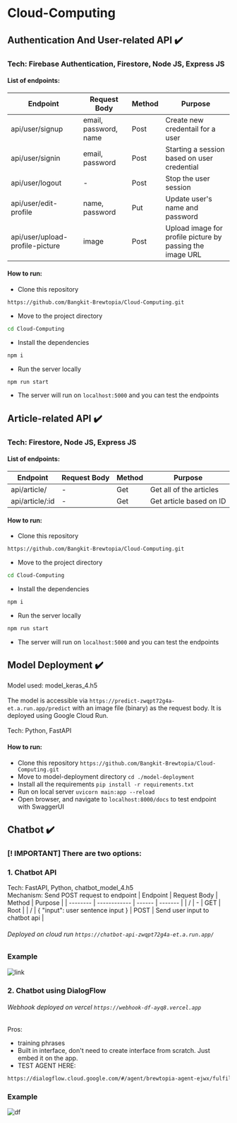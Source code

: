 # Cloud-Computing

## Authentication And User-related API ✔️
### Tech: Firebase Authentication, Firestore, Node JS, Express JS
#### List of endpoints:
| Endpoint     | Request Body      | Method     | Purpose |
| ------------- | ------------- | -------- | -------- |
| api/user/signup          | email, password, name         | Post  | Create new credentail for a user |
| api/user/signin            | email, password        | Post  | Starting a session based on user credential |
| api/user/logout          | -         | Post  | Stop the user session |
| api/user/edit-profile            | name, password        | Put  | Update user's name and password |
| api/user/upload-profile-picture            | image        | Post  | Upload image for profile picture by passing the image URL |

#### How to run:
* Clone this repository 
```sh
https://github.com/Bangkit-Brewtopia/Cloud-Computing.git
```
* Move to the project directory
```sh
cd Cloud-Computing
```
* Install the dependencies
```sh
npm i
```
* Run the server locally
```sh
npm run start
```
* The server will run on ``` localhost:5000 ``` and you can test the endpoints

## Article-related API ✔️
### Tech: Firestore, Node JS, Express JS
#### List of endpoints:
| Endpoint     | Request Body      | Method     | Purpose |
| ------------- | ------------- | -------- | -------- |
| api/article/          | -         | Get  | Get all of the articles |
| api/article/:id            | -        | Get  | Get article based on ID |

#### How to run:
* Clone this repository 
```sh
https://github.com/Bangkit-Brewtopia/Cloud-Computing.git
```
* Move to the project directory
```sh
cd Cloud-Computing
```
* Install the dependencies
```sh
npm i
```
* Run the server locally
```sh
npm run start
```
* The server will run on ``` localhost:5000 ``` and you can test the endpoints

## Model Deployment ✔️
Model used: model_keras_4.h5
<br>
<br>
The model is accessible via ```https://predict-zwqpt72g4a-et.a.run.app/predict``` with an image file (binary) as the request body. It is deployed using Google Cloud Run.
<br>
<br>
Tech: Python, FastAPI
<br>
#### How to run:
* Clone this repository 
``` https://github.com/Bangkit-Brewtopia/Cloud-Computing.git ```
* Move to model-deployment directory
``` cd ./model-deployment ```
* Install all the requirements
```pip install -r requirements.txt```
* Run on local server
``` uvicorn main:app --reload ```
* Open browser, and navigate to ``` localhost:8000/docs ``` to test endpoint with SwaggerUI 

## Chatbot ✔️
### [! IMPORTANT] There are two options:
### 1. Chatbot API
Tech: FastAPI, Python, chatbot_model_4.h5
<br>
Mechanism: Send POST request to endpoint
| Endpoint | Request Body | Method | Purpose |
| -------- | ------------ | ------ | ------- |
| /        | -            | GET    | Root    |
| /        | { "input": user sentence input } | POST | Send user input to chatbot api |

###### Deployed on cloud run ```https://chatbot-api-zwqpt72g4a-et.a.run.app/```

### Example
![link](https://github.com/Bangkit-Brewtopia/Cloud-Computing/assets/94887358/84cc2809-d233-4681-aa05-beccd5bddb8e)


### 2. Chatbot using DialogFlow
###### Webhook deployed on vercel ```https://webhook-df-ayq8.vercel.app```
Pros: 
+ training phrases
+ Built in interface, don't need to create interface from scratch. Just embed it on the app.
+ TEST AGENT HERE: 
```sh 
https://dialogflow.cloud.google.com/#/agent/brewtopia-agent-ejwx/fulfillment
```
### Example
![df](https://github.com/Bangkit-Brewtopia/Cloud-Computing/assets/94887358/1c3cf4dd-21ed-45f2-8082-b408181b9f44)




